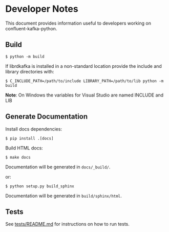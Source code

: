 # Developer Notes

This document provides information useful to developers working on confluent-kafka-python.


## Build

    $ python -m build

If librdkafka is installed in a non-standard location provide the include and library directories with:

    $ C_INCLUDE_PATH=/path/to/include LIBRARY_PATH=/path/to/lib python -m build

**Note**: On Windows the variables for Visual Studio are named INCLUDE and LIB 

## Generate Documentation

Install docs dependencies:

    $ pip install .[docs]

Build HTML docs:

    $ make docs

Documentation will be generated in `docs/_build/`.

or:

    $ python setup.py build_sphinx

Documentation will be generated in  `build/sphinx/html`.


## Tests


See [tests/README.md](tests/README.md) for instructions on how to run tests.

